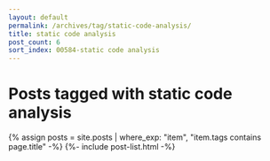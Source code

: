 ```yaml
---
layout: default
permalink: /archives/tag/static-code-analysis/
title: static code analysis
post_count: 6
sort_index: 00584-static code analysis
---
```

<h1 class="page-heading">Posts tagged with static code analysis</h1>
{% assign posts = site.posts | where_exp: "item", "item.tags contains page.title" -%}
{%- include post-list.html -%}
